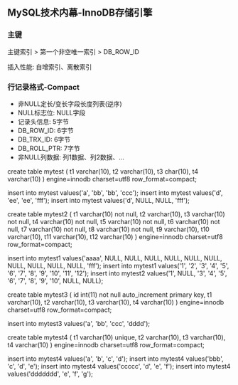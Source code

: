 ## MySQL技术内幕-InnoDB存储引擎

### 主键

主键索引 &gt; 第一个非空唯一索引 &gt; DB_ROW_ID

插入性能: 自增索引、离散索引

### 行记录格式-Compact

* 非NULL定长/变长字段长度列表(逆序)
* NULL标志位: NULL字段
* 记录头信息: 5字节
* DB_ROW_ID: 6字节
* DB_TRX_ID: 6字节
* DB_ROLL_PTR: 7字节
* 非NULL列数据: 列1数据、列2数据、...

create table mytest (
t1 varchar(10),
t2 varchar(10),
t3 char(10),
t4 varchar(10)
) engine=innodb charset=utf8 row_format=compact;

insert into mytest values('a', 'bb', 'bb', 'ccc');
insert into mytest values('d', 'ee', 'ee', 'fff');
insert into mytest values('d', NULL, NULL, 'fff');

create table mytest2 (
t1 varchar(10) not null,
t2 varchar(10),
t3 varchar(10) not null,
t4 varchar(10) not null,
t5 varchar(10) not null,
t6 varchar(10) not null,
t7 varchar(10) not null,
t8 varchar(10) not null,
t9 varchar(10),
t10 varchar(10),
t11 varchar(10),
t12 varchar(10)
) engine=innodb charset=utf8 row_format=compact;

insert into mytest1 values('aaaa', NULL, NULL, NULL, NULL, NULL, NULL, NULL, NULL, NULL, NULL, 'fff');
insert into mytest1 values('1', '2', '3', '4', '5', '6', '7', '8', '9', '10', '11', '12');
insert into mytest2 values('1', NULL, '3', '4', '5', '6', '7', '8', '9', '10', NULL, NULL);

create table mytest3 (
id int(11) not null auto_increment primary key,
t1 varchar(10),
t2 varchar(10),
t3 varchar(10),
t4 varchar(10)
) engine=innodb charset=utf8 row_format=compact;

insert into mytest3 values('a', 'bb', 'ccc', 'dddd');

create table mytest4 (
t1 varchar(10) unique,
t2 varchar(10),
t3 varchar(10),
t4 varchar(10)
) engine=innodb charset=utf8 row_format=compact;

insert into mytest4 values('a', 'b', 'c', 'd');
insert into mytest4 values('bbb', 'c', 'd', 'e');
insert into mytest4 values('ccccc', 'd', 'e', 'f');
insert into mytest4 values('ddddddd', 'e', 'f', 'g');
